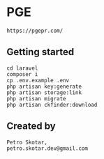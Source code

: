 # PGE

```
https://pgepr.com/
```

## Getting started

```
cd laravel
composer i
cp .env.example .env
php artisan key:generate
php artisan storage:link
php artisan migrate
php artisan ckfinder:download
```

## Created by 
```
Petro Skotar,
petro.skotar.dev@gmail.com
```
